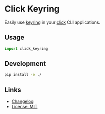 # Click Keyring

Easily use [keyring]() in your [click]() CLI applications.

## Usage

```py
import click_keyring
```

## Development

```sh
pip install -e ./
```

## Links

- [Changelog](./CHANGES.txt)
- [License: MIT](./LICENSE.txt)

